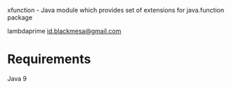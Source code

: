 xfunction - Java module which provides set of extensions for java.function package

lambdaprime <id.blackmesa@gmail.com>

# Requirements

Java 9
